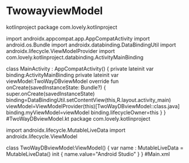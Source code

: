 # TwowayviewModel
kotlinproject
package com.lovely.kotlinproject

import androidx.appcompat.app.AppCompatActivity
import android.os.Bundle
import androidx.databinding.DataBindingUtil
import androidx.lifecycle.ViewModelProvider
import com.lovely.kotlinproject.databinding.ActivityMainBinding

class MainActivity : AppCompatActivity() {
    private lateinit var binding:ActivityMainBinding
    private lateinit var viewModel:TwoWayDBviewModel
    override fun onCreate(savedInstanceState: Bundle?) {
        super.onCreate(savedInstanceState)
       binding=DataBindingUtil.setContentView(this,R.layout.activity_main)
       viewModel=ViewModelProvider(this)[TwoWayDBviewModel::class.java]
        binding.myViewModel=viewModel
        binding.lifecycleOwner=this
    }
}
#TwoWayDBviewModel.kt
package com.lovely.kotlinproject

import androidx.lifecycle.MutableLiveData
import androidx.lifecycle.ViewModel

class TwoWayDBviewModel:ViewModel() {
    var name : MutableLiveData<String> = MutableLiveData<String>()
    init {
        name.value="Android Studio"
    }
}
#Main.xml
